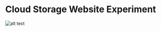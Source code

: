# Cloud Storage Website Experiment

![alt text](https://images-wixmp-ed30a86b8c4ca887773594c2.wixmp.com/f/95193385-471b-4021-a494-03fba10e22ae/d2pguvk-bdcce169-d0d8-495e-94a4-709fb11fd5ba.png?token=eyJ0eXAiOiJKV1QiLCJhbGciOiJIUzI1NiJ9.eyJpc3MiOiJ1cm46YXBwOjdlMGQxODg5ODIyNjQzNzNhNWYwZDQxNWVhMGQyNmUwIiwic3ViIjoidXJuOmFwcDo3ZTBkMTg4OTgyMjY0MzczYTVmMGQ0MTVlYTBkMjZlMCIsImF1ZCI6WyJ1cm46c2VydmljZTpmaWxlLmRvd25sb2FkIl0sIm9iaiI6W1t7InBhdGgiOiIvZi85NTE5MzM4NS00NzFiLTQwMjEtYTQ5NC0wM2ZiYTEwZTIyYWUvZDJwZ3V2ay1iZGNjZTE2OS1kMGQ4LTQ5NWUtOTRhNC03MDlmYjExZmQ1YmEucG5nIn1dXX0.4f6EOG6Burq0CVlzNEe_M28H6YrNZtq0vCEh951gWd0)


